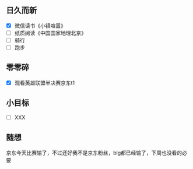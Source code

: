 ## 日久而新
- [x] 微信读书《小镇喧嚣》
- [ ] 纸质阅读《中国国家地理北京》
- [ ] 骑行
- [ ] 跑步

## 零零碎
- [x] 观看英雄联盟半决赛京东t1

## 小目标
- [ ] XXX

## 随想
京东今天比赛输了，不过还好我不是京东粉丝，blg都已经输了，下周也没看的必要